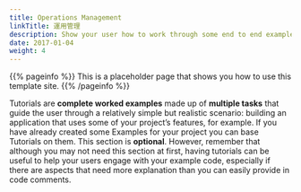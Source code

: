 ```yaml
---
title: Operations Management
linkTitle: 運用管理
description: Show your user how to work through some end to end examples.
date: 2017-01-04
weight: 4
---
```


{{% pageinfo %}} This is a placeholder page that shows you how to use this
template site. {{% /pageinfo %}}

Tutorials are **complete worked examples** made up of **multiple tasks** that
guide the user through a relatively simple but realistic scenario: building an
application that uses some of your project’s features, for example. If you have
already created some Examples for your project you can base Tutorials on them.
This section is **optional**. However, remember that although you may not need
this section at first, having tutorials can be useful to help your users engage
with your example code, especially if there are aspects that need more
explanation than you can easily provide in code comments.
